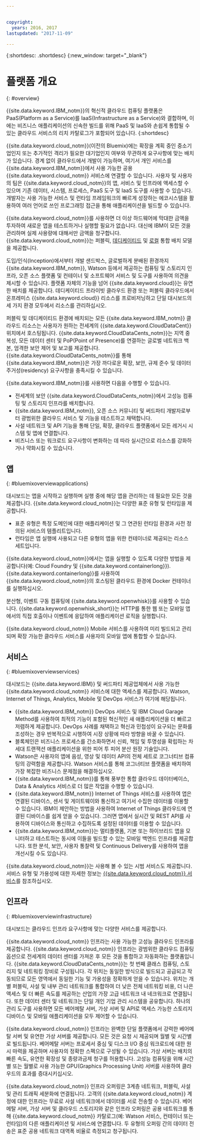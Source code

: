 ```yaml
---


copyright:
  years: 2016, 2017
lastupdated: "2017-11-09"

---
```


{:shortdesc: .shortdesc}
{:new_window: target="_blank"}

# 플랫폼 개요
{: #overview}

{{site.data.keyword.IBM_notm}}의 혁신적 클라우드 컴퓨팅 플랫폼은 PaaS(Platform as a Service)를 IaaS(Infrastructure as a Service)와 결합하며, 이에는 비즈니스 애플리케이션의 신속한 빌드를 위해 PaaS 및 IaaS와 손쉽게 통합될 수 있는 클라우드 서비스의 리치 카탈로그가 포함되어 있습니다.
{:shortdesc}

{{site.data.keyword.cloud_notm}}(이전의 Bluemix)에는 확장을 계획 중인 중소기업인지 또는 추가적인 격리가 필요한 대기업인지 여부와 무관하게 요구사항에 맞는 배치가 있습니다. 경계 없이 클라우드에서 개발이 가능하며, 여기서 개인 서비스를 {{site.data.keyword.IBM_notm}}에서 사용 가능한 공용 {{site.data.keyword.cloud_notm}} 서비스에 연결할 수 있습니다. 사용자 및 사용자의 팀은 {{site.data.keyword.cloud_notm}}의 앱, 서비스 및 인프라에 액세스할 수 있으며 기존 데이터, 시스템, 프로세스, PaaS 도구 및 IaaS 도구를 사용할 수 있습니다. 개발자는 사용 가능한 서비스 및 런타임 프레임워크의 빠르게 성장하는 에코시스템을 활용하여 여러 언어로 쓰인 프로그래밍 접근을 통해 애플리케이션을 빌드할 수 있습니다.

{{site.data.keyword.cloud_notm}}를 사용하면 더 이상 하드웨어에 막대한 금액을 투자하여 새로운 앱을 테스트하거나 실행할 필요가 없습니다. 대신에 IBM이 모든 것을 관리하며 실제 사용량에 대해서만 금액을 청구합니다. {{site.data.keyword.cloud_notm}}는 퍼블릭, [데디케이티드](/docs/dedicated/index.html) 및 [로컬](/docs/local/index.html) 통합 배치 모델을 제공합니다. 

도입/인식(Inception)에서부터 개발 샌드박스, 글로벌하게 분배된 환경까지 {{site.data.keyword.IBM_notm}}, Watson 등에서 제공하는 컴퓨팅 및 스토리지 인프라, 오픈 소스 플랫폼 및 컨테이너 및 소프트웨어 서비스 및 도구를 사용하여 의견을 제시할 수 있습니다. 플랫폼 자체의 기능을 넘어 {{site.data.keyword.cloud}}는 유연한 배치를 제공합니다. 데디케이티드 프라이빗 클라우드 환경 또는 퍼블릭 클라우드에서 온프레미스 {{site.data.keyword.cloud}} 리소스를 프로비저닝하고 단일 대시보드의 세 가지 환경 모두에서 리소스를 관리하십시오. 

퍼블릭 및 데디케이티드 환경에 배치되는 모든 {{site.data.keyword.IBM_notm}} 클라우드 리소스는 사용자가 원하는 전세계의 {{site.data.keyword.CloudDataCent}} 위치에서 호스팅됩니다. {{site.data.keyword.CloudDataCents_notm}}는 지역 중복성, 모든 데이터 센터 및 PoP(Point of Presence)를 연결하는 글로벌 네트워크 백본, 엄격한 보안 제어 및 보고를 제공합니다. {{site.data.keyword.CloudDataCents_notm}}를 통해 {{site.data.keyword.IBM_notm}}은 가장 까다로운 확장, 보안, 규제 준수 및 데이터 주거성(residency) 요구사항을 충족시킬 수 있습니다. 

{{site.data.keyword.IBM_notm}}를 사용하면 다음을 수행할 수 있습니다.

* 전세계의 보안 {{site.data.keyword.CloudDataCents_notm}}에서 고성능 컴퓨팅 및 스토리지 인프라를 배치합니다.
* {{site.data.keyword.IBM_notm}}, 오픈 소스 커뮤니티 및 써드파티 개발자로부터 광범위한 클라우드 서비스 및 기능을 테스트하고 채택합니다. 
* 사설 네트워크 및 API 기능을 통해 단일, 확장, 클라우드 플랫폼에서 모든 레거시 시스템 및 앱에 연결합니다. 
* 비즈니스 또는 워크로드 요구사항이 변화하는 데 따라 실시간으로 리소스를 강화하거나 약화시킬 수 있습니다. 

## 앱
{: #bluemixoverviewapplications}

대시보드는 앱을 시작하고 실행하며 실행 중에 해당 앱을 관리하는 데 필요한 모든 것을 제공합니다. {{site.data.keyword.cloud_notm}}는 다양한 표준 유형 및 런타임을 제공합니다.

* 표준 유형은 특정 도메인에 대한 애플리케이션 및 그 연관된 런타임 환경과 사전 정의된 서비스의 템플리트입니다. 
* 런타임은 앱 실행에 사용되고 다른 유형의 앱을 위한 컨테이너로 제공되는 리소스 세트입니다. 

{{site.data.keyword.cloud_notm}}에서는 앱을 실행할 수 있도록 다양한 방법을 제공합니다(예: Cloud Foundry 및 {{site.data.keyword.containerlong}}). {{site.data.keyword.containerlong}}를 사용하여 {{site.data.keyword.cloud_notm}}의 호스팅된 클라우드 환경에 Docker 컨테이너를 실행하십시오. 

분산형, 이벤트 구동 컴퓨팅에 {{site.data.keyword.openwhisk}}를 사용할 수 있습니다. {{site.data.keyword.openwhisk_short}}는 HTTP를 통한 웹 또는 모바일 앱에서의 직접 호출이나 이벤트에 응답하여 애플리케이션 로직을 실행합니다. 

{{site.data.keyword.cloud_notm}} Mobile 서비스를 사용하여 미리 빌드되고 관리되며 확장 가능한 클라우드 서비스를 사용자의 모바일 앱에 통합할 수 있습니다. 

## 서비스
{: #bluemixoverviewservices}

대시보드는 {{site.data.keyword.IBM}} 및 써드파티 제공업체에서 사용 가능한 {{site.data.keyword.cloud_notm}} 서비스에 대한 액세스를 제공합니다. Watson, Internet of Things, Analytics, Mobile 및 DevOps 서비스가 여기에 해당됩니다. 

* {{site.data.keyword.IBM_notm}} DevOps 서비스 및 IBM Cloud Garage Method를 사용하여 최적의 기능이 포함된 혁신적인 새 애플리케이션을 더 빠르고 저렴하게 제공합니다. DevOps 사례를 채택하고 혁신과 민첩성이 요구되는 문화를 조성하는 경우 반복적으로 시행하여 시장 상황에 따라 방향을 바꿀 수 있습니다. 
* 블록체인은 비즈니스 프로세스를 간소화하면서 신뢰, 책임 및 투명성을 확립하는 차세대 트랜잭션 애플리케이션을 위한 피어 투 피어 분산 원장 기술입니다.   
* Watson은 사용자의 앱에 음성, 영상 및 데이터 API의 전체 세트로 코그너티브 컴퓨팅의 강력함을 제공합니다. Watson 서비스를 통해 코그너티브 플랫폼을 배치하여 가장 복잡한 비즈니스 문제점을 해결하십시오. 
* {{site.data.keyword.IBM_notm}}를 통해 풍부한 통합 클라우드 데이터베이스, Data & Analytics 서비스로 더 많은 작업을 수행할 수 있습니다.
* {{site.data.keyword.IBM_notm}} Internet of Things 서비스를 사용하여 앱은 연결된 디바이스, 센서 및 게이트웨이와 통신하고 여기서 수집한 데이터를 이용할 수 있습니다. IBM이 제안하는 방법을 사용하여 Internet of Things 클라우드에 연결된 디바이스를 쉽게 얻을 수 있습니다. 그러면 앱에서 실시간 및 REST API를 사용하여 디바이스와 통신하고 수집하도록 설정된 데이터를 이용할 수 있습니다. 
* {{site.data.keyword.IBM_notm}}는 멀티플랫폼, 기본 또는 하이브리드 앱을 모니터하고 테스트하는 동시에 이들을 빌드할 수 있는 모바일 백엔드 인프라를 제공합니다. 또한 분석, 보안, 사용자 통찰력 및 Continuous Delivery를 사용하여 앱을 개선시킬 수도 있습니다. 

{{site.data.keyword.cloud_notm}}는 사용해 볼 수 있는 시범 서비스도 제공합니다. 서비스 유형 및 가용성에 대한 자세한 정보는 [{{site.data.keyword.cloud_notm}} 서비스](/docs/services/index.html)를 참조하십시오.


## 인프라
{: #bluemixoverviewinfrastructure}

대시보드는 클라우드 인프라 요구사항에 맞는 다양한 서비스를 제공합니다. 

{{site.data.keyword.cloud_notm}} 인프라는 사용 가능한 고성능 클라우드 인프라를 제공합니다. {{site.data.keyword.cloud_notm}} 인프라는 광범위한 클라우드 컴퓨팅 옵션으로 전세계의 데이터 센터를 가져온 후 모든 것을 통합하고 자동화하는 플랫폼입니다. {{site.data.keyword.CloudDataCents_notm}}는 첫 번째 클래스 컴퓨팅, 스토리지 및 네트워킹 장비로 구성됩니다. 각 위치는 동일한 방식으로 빌드되고 공급되고 작동되므로 모든 영역에서 동일한 기능 및 가용성을 정확하게 얻을 수 있습니다. 위치는 개별 퍼블릭, 사설 및 내부 관리 네트워크를 통합하여 더 낮은 전체 네트워킹 비용, 더 나은 액세스 및 더 빠른 속도를 제공하는 산업의 가장 고급 네트워크 내 네크워크로 연결됩니다. 또한 데이터 센터 및 네트워크는 단일 개인 기업 관리 시스템을 공유합니다. 하나의 관리 도구를 사용하면 모든 베어메탈 서버, 가상 서버 및 API로 액세스 가능한 스토리지 디바이스 및 모바일 애플리케이션을 모두 제어할 수 있습니다. 

{{site.data.keyword.cloud_notm}} 인프라는 완벽한 단일 플랫폼에서 강력한 베어메탈 서버 및 유연한 가상 서버를 제공합니다. 모든 것은 요청 시 제공되며 월별 및 시간별로 빌드됩니다. 베어메탈 서버는 프로세서 중심 및 디스크 I/O 중심 워크로드에 대한 원시 마력을 제공하며 사용자의 정확한 스펙으로 구성될 수 있습니다. 가상 서버는 배치의 빠른 속도, 유연한 확장성 및 종량과금제 청구를 허용합니다. 고성능 컴퓨팅을 위해 시간별 또는 월별로 사용 가능한 GPU(Graphics Processing Unit) 서버를 사용하여 클라우드의 효과를 증대시키십시오. 

{{site.data.keyword.cloud_notm}} 인프라 오퍼링은 3계층 네트워크, 퍼블릭, 사설 및 관리 트래픽 세분화에 연결됩니다. 고객의 {{site.data.keyword.cloud_notm}} 계정에 대한 인프라는 무료로 사설 네트워크에서 데이터를 서로 전송할 수 있습니다. 베어메탈 서버, 가상 서버 및 클라우드 스토리지와 같은 인프라 오퍼링은 공용 네트워크를 통해 {{site.data.keyword.cloud_notm}} 카탈로그(예: Watson 서비스, 컨테이너 또는 런타임)의 다른 애플리케이션 및 서비스에 연결합니다. 두 유형의 오퍼링 간의 데이터 전송은 표준 공용 네트워크 대역폭 비율로 측정되고 청구됩니다. 

